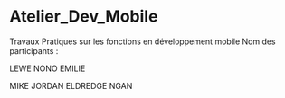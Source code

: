 # Atelier_Dev_Mobile
Travaux Pratiques sur les fonctions en développement mobile
Nom des participants :

LEWE NONO EMILIE

MIKE JORDAN ELDREDGE NGAN
